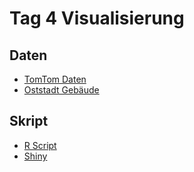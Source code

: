 # Tag 4 Visualisierung

## Daten

* <a href="https://raw.githubusercontent.com/heikalab/urbandatascience/main/Tag_4/data/export.zip">TomTom Daten</a>
* <a href="https://raw.githubusercontent.com/heikalab/urbandatascience/main/Tag_4/data/ka_building.geojson">Oststadt Gebäude</a>

## Skript

* <a href="https://raw.githubusercontent.com/heikalab/urbandatascience/main/Tag_4/data/tag4_visualisierung.R"> R Script</a>
* <a href="https://raw.githubusercontent.com/heikalab/urbandatascience/main/Tag_4/data/UDS_Tag4.zip">Shiny</a>
